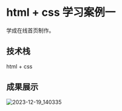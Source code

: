 # html + css 学习案例一
学成在线首页制作。
## 技术栈
html + css
## 成果展示
![2023-12-19_140335](https://github.com/cui8/html-xczx/assets/70044239/e65584c8-1d6e-428a-8edc-bff3731f019c)
